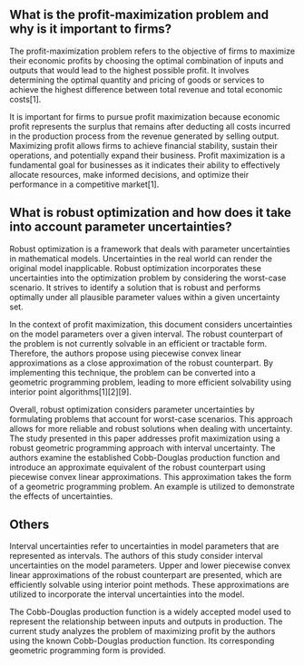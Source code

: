 ## What is the profit-maximization problem and why is it important to firms?

The profit-maximization problem refers to the objective of firms to maximize their economic profits by choosing the optimal combination of inputs and outputs that would lead to the highest possible profit. It involves determining the optimal quantity and pricing of goods or services to achieve the highest difference between total revenue and total economic costs[1].

It is important for firms to pursue profit maximization because economic profit represents the surplus that remains after deducting all costs incurred in the production process from the revenue generated by selling output. Maximizing profit allows firms to achieve financial stability, sustain their operations, and potentially expand their business. Profit maximization is a fundamental goal for businesses as it indicates their ability to effectively allocate resources, make informed decisions, and optimize their performance in a competitive market[1].

## What is robust optimization and how does it take into account parameter uncertainties?

Robust optimization is a framework that deals with parameter uncertainties in mathematical models. Uncertainties in the real world can render the original model inapplicable. Robust optimization incorporates these uncertainties into the optimization problem by considering the worst-case scenario. It strives to identify a solution that is robust and performs optimally under all plausible parameter values within a given uncertainty set.

In the context of profit maximization, this document considers uncertainties on the model parameters over a given interval. The robust counterpart of the problem is not currently solvable in an efficient or tractable form. Therefore, the authors propose using piecewise convex linear approximations as a close approximation of the robust counterpart. By implementing this technique, the problem can be converted into a geometric programming problem, leading to more efficient solvability using interior point algorithms[1][2][9].

Overall, robust optimization considers parameter uncertainties by formulating problems that account for worst-case scenarios. This approach allows for more reliable and robust solutions when dealing with uncertainty. The study presented in this paper addresses profit maximization using a robust geometric programming approach with interval uncertainty. The authors examine the established Cobb-Douglas production function and introduce an approximate equivalent of the robust counterpart using piecewise convex linear approximations. This approximation takes the form of a geometric programming problem. An example is utilized to demonstrate the effects of uncertainties.

## Others

Interval uncertainties refer to uncertainties in model parameters that are represented as intervals. The authors of this study consider interval uncertainties on the model parameters. Upper and lower piecewise convex linear approximations of the robust counterpart are presented, which are efficiently solvable using interior point methods. These approximations are utilized to incorporate the interval uncertainties into the model.

The Cobb-Douglas production function is a widely accepted model used to represent the relationship between inputs and outputs in production. The current study analyzes the problem of maximizing profit by the authors using the known Cobb-Douglas production function. Its corresponding geometric programming form is provided.
